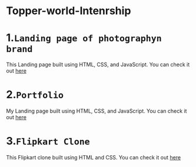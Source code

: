 # Topper-world-Intenrship
# 1.`Landing page of photographyn brand`
This Landing page built using HTML, CSS, and JavaScript. You can check it out [here](https://codewith-yush.github.io/Landing-page-/)
# 2.`Portfolio`
My Landing page built using HTML, CSS, and JavaScript. You can check it out [here](https://codewith-yush.github.io/My-portfolio/)
# 3.`Flipkart Clone`
This Flipkart clone built using HTML and CSS. You can check it out [here]( https://codewith-yush.github.io/Flipkart-clone/)

